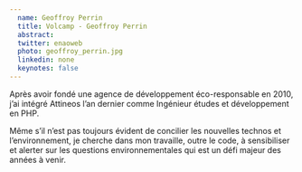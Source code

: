 ```yaml
---
  name: Geoffroy Perrin
  title: Volcamp - Geoffroy Perrin
  abstract: 
  twitter: enaoweb
  photo: geoffroy_perrin.jpg
  linkedin: none
  keynotes: false
---
```

Après avoir fondé une agence de développement éco-responsable en 2010, j’ai intégré Attineos l’an dernier comme Ingénieur études et développement en PHP. 

Même s’il n’est pas toujours évident de concilier les nouvelles technos et l’environnement, je cherche dans mon travaille, outre le code, à sensibiliser et alerter sur les questions environnementales qui est un défi majeur des années à venir.